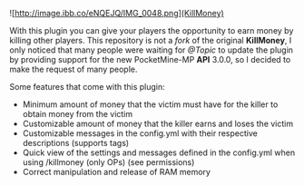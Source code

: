 ![http://image.ibb.co/eNQEJQ/IMG_0048.png](KillMoney)

With this plugin you can give your players the opportunity to earn money by killing other players. This repository is not a *fork* of the original **KillMoney**, I only noticed that many people were waiting for *@Topic* to update the plugin by providing support for the new PocketMine-MP **API** 3.0.0, so I decided to make the request of many people.

Some features that come with this plugin:
- Minimum amount of money that the victim must have for the killer to obtain money from the victim
- Customizable amount of money that the killer earns and loses the victim
- Customizable messages in the config.yml with their respective descriptions (supports tags)
- Quick view of the settings and messages defined in the config.yml when using /killmoney (only OPs) (see permissions)
- Correct manipulation and release of RAM memory

